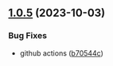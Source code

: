 ## [1.0.5](https://github.com/RodrigoSaka/semantic-release/compare/v1.0.4...v1.0.5) (2023-10-03)


### Bug Fixes

* github actions ([b70544c](https://github.com/RodrigoSaka/semantic-release/commit/b70544ccf141dbdad49a9b91920f1868e4d6fd3f))
